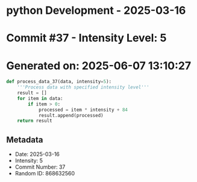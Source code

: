 ﻿# python Development - 2025-03-16
# Commit #37 - Intensity Level: 5
# Generated on: 2025-06-07 13:10:27
```python
def process_data_37(data, intensity=5):
    '''Process data with specified intensity level'''
    result = []
    for item in data:
        if item > 0:
            processed = item * intensity + 84
            result.append(processed)
    return result
```
## Metadata
- Date: 2025-03-16
- Intensity: 5
- Commit Number: 37
- Random ID: 868632560
